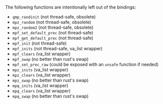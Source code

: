 The following functions are intentionally left out of the bindings:

* `gmp_randinit` (not thread-safe, obsolete)
* `mpz_random` (not thread-safe, obsolete)
* `mpz_random2` (not thread-safe, obsolete)
* `mpf_set_default_prec` (not thread-safe)
* `mpf_get_default_prec` (not thread-safe)
* `mpf_init` (not thread-safe)
* `mpf_inits` (not thread-safe, va_list wrapper)
* `mpf_clears` (va_list wrapper)
* `mpf_swap` (no better than rust's swap)
* `mpf_set_prec_raw` (could be exposed with an `unsafe` function if needed)
* `mpz_inits` (va_list wrapper)
* `mpz_clears` (va_list wrapper)
* `mpz_swap` (no better than rust's swap)
* `mpq_inits` (va_list wrapper)
* `mpq_clears` (va_list wrapper)
* `mpq_swap` (no better than rust's swap)
